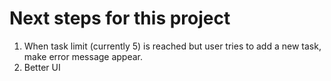 # Next steps for this project
1. When task limit (currently 5) is reached but user tries to add a new task, make error message appear.
2. Better UI